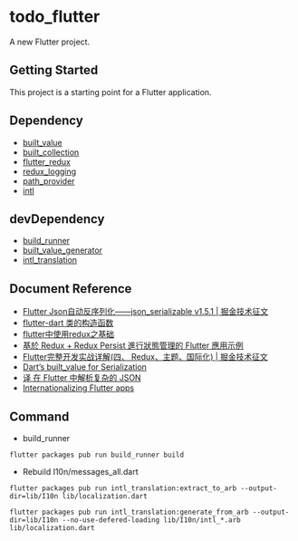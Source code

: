 # todo_flutter

A new Flutter project.

## Getting Started

This project is a starting point for a Flutter application.

## Dependency

- [built_value](https://pub.dartlang.org/packages/built_value)
- [built_collection](https://pub.dartlang.org/packages/built_collection)
- [flutter_redux](https://pub.dartlang.org/packages/flutter_redux)
- [redux_logging](https://pub.dartlang.org/packages/redux_logging)
- [path_provider](https://pub.dartlang.org/packages/path_provider)
- [intl](https://pub.dartlang.org/packages/intl)

## devDependency

- [build_runner](https://pub.dartlang.org/packages/build_runner)
- [built_value_generator](https://pub.dartlang.org/packages/built_value_generator)
- [intl_translation](https://pub.dartlang.org/packages/intl_translation)

## Document Reference

- [Flutter Json自动反序列化——json_serializable v1.5.1 | 掘金技术征文](https://juejin.im/post/5b5f00e7e51d45190571172f)
- [flutter-dart 类的构造函数](https://juejin.im/post/5b2b4c36f265da59b243cac9)
- [flutter中使用redux之基础](https://segmentfault.com/a/1190000015579633)
- [基於 Redux + Redux Persist 進行狀態管理的 Flutter 應用示例](https://www.jishuwen.com/d/2Cgp/zh-tw)
- [Flutter完整开发实战详解(四、 Redux、主题、国际化) | 掘金技术征文](https://juejin.im/post/5b79767ff265da435450a873)
- [Dart’s built_value for Serialization](https://medium.com/dartlang/darts-built-value-for-serialization-f5db9d0f4159)
- [译 在 Flutter 中解析复杂的 JSON](https://juejin.im/post/5b5d782ae51d45191c7e7fb3#heading-5)
- [Internation­alizing Flutter apps](https://flutter.dev/docs/development/accessibility-and-localization/internationalization)

## Command

- build_runner

```
flutter packages pub run build_runner build
```

- Rebuild I10n/messages_all.dart

```
flutter packages pub run intl_translation:extract_to_arb --output-dir=lib/I10n lib/localization.dart
```

```
flutter packages pub run intl_translation:generate_from_arb --output-dir=lib/I10n --no-use-defered-loading lib/I10n/intl_*.arb lib/localization.dart
```